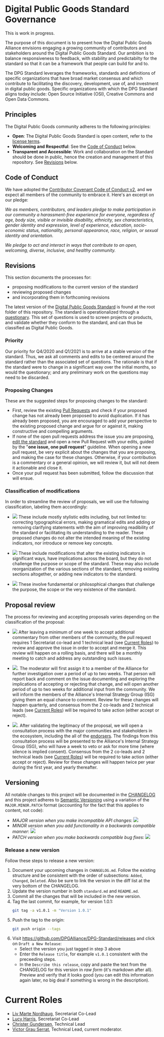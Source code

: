 # Digital Public Goods Standard Governance

This is work in progress. 

The purpose of this document is to present how the Digital Public Goods Alliance envisions engaging a growing community of contributors and stakeholders around the Digital Public Goods Standard. Our ambition is to balance responsiveness to feedback, with stability and predictabilty for the standard so that it can be a framework that people can build for and to.

The DPG Standard leverages the frameworks, standards and definitions of specific organizations that have broad market consensus and which contribute to facilitating the discovery, development, use of, and investment in digital public goods. Specific organizations with which the DPG Standard aligns today include: Open Source Initiative (OSI), Creative Commons and Open Data Commons.

## Principles

The Digital Public Goods community adheres to the following principles:

* **Open**: The Digital Public Goods Standard is open content, refer to the [license terms](README#memo-license).  
* **Welcoming and Respectful**: See the [Code of Conduct](#code-of-conduct) below.
* **Transparent and Accessible**: Work and collaboration on the Standard should be done in public, hence the creation and management of this repository. See [Revisions](#revisions) below.

## Code of Conduct

We have adopted the [Contributor Covenant Code of Conduct v2](CODE_OF_CONDUCT.md), and we expect all members of the
community to embrace it. Here's an excerpt on our pledge:

*We as members, contributors, and leaders pledge to make participation in our community a harassment-free experience for everyone, regardless of age, body size, visible or invisible disability, ethnicity, sex characteristics, gender identity and expression, level of experience, education, socio-economic status, nationality, personal appearance, race, religion, or sexual identity and orientation.*

*We pledge to act and interact in ways that contribute to an open, welcoming, diverse, inclusive, and healthy community.*

## Revisions

This section documents the processes for:
* proposing modifications to the current version of the standard 
* reviewing proposed changes 
* and incorporating them in forthcoming revisions

The latest version of the [Digital Public Goods Standard](standard.md) is found at the root folder of this repository. 
The standard is operationalized through a [questionary](standard-questions.md). This set of questions is used to screen 
projects or products, and validate whether they conform to the standard, and can thus be classified as Digital Public Goods.

### Priority

Our priority for Q4/2020 and Q1/2021 is to arrive at a stable version of the standard. Thus, we ask all comments and edits to be centered around the standard 
rather than the associated set of questions. The rationale is that if the standard were to change in a significant way over the
initial months, so would the questionary; and any preliminary work on the questions may need to be discarded.

### Proposing Changes

These are the suggested steps for proposing changes to the standard:
- First, review the existing [Pull Requests](https://github.com/DPGAlliance/DPG-Standard/pulls) and check if your proposed change
has not already been proposed to avoid duplication. If it has already been proposed, you are encouraged to add your perspective
to the existing proposed change and argue for or against it, making constructive and compelling arguments.
- If none of the open pull requests address the issue you are proposing, 
[edit the standard](https://github.com/DPGAlliance/DPG-Standard/edit/master/standard.md) and open a new Pull Request with your edits, guided by the "**one issue, one pull request**" guideline.
When opening a new pull request, be very explicit about the changes that you are proposing, and making the case for these changes. Otherwise, if your
contribution is a commentary or a general opinion, we will review it, but will not deem it actionable and close it.
- Once your pull request has been submitted, follow the discussion that will ensue.

### Classification of modifications

In order to streamline the review of proposals, we will use the following classification, labeling them accordingly:

* [![](https://img.shields.io/badge/-minor_fix-c5def5)](https://github.com/DPGAlliance/DPG-Standard/pulls?q=is%3Apr+is%3Aopen+label%3A%22minor+fix%22) These 
include mostly stylistic edits including, but not limited to: correcting typographical errors, making gramatical edits and adding or removing clarifying
statements with the aim of improving readibility of the standard or facilitating its understanding to the reader. These proposed changes do not alter the 
intended meaning of the existing indicators, nor introduce or remove key concepts.

* [![](https://img.shields.io/badge/-major_change-FFA500)](https://github.com/DPGAlliance/DPG-Standard/labels/major%20change) These include modifications 
that alter the existing indicators in significant ways, have implications across the board, but they do not challenge the purpose or scope of the standard.
These may also include reorganization of the various sections of the standard, removing existing sections altogether, or adding new indicators to the standard.

* [![](https://img.shields.io/badge/-fundamental-b60205)](https://github.com/DPGAlliance/DPG-Standard/labels/fundamental) These involve
fundamental or philosophical changes that challenge the purpose, the scope or the very existence of the standard.

## Proposal review

The process for reviewing and accepting proposals varies depending on the classification of the proposal:

* [![](https://img.shields.io/badge/-minor_fix-c5def5)](https://github.com/DPGAlliance/DPG-Standard/pulls?q=is%3Apr+is%3Aopen+label%3A%22minor+fix%22) After
leaving a minimum of one week to accept additional commentary from other members of the community, the pull request requires 1 Secretariat co-lead and 1 technical
lead (see [Current Roles](#current-roles)) to review and approve the issue in order to accept and merge it. This review will happen on a rolling basis, and there 
will be a monthly meeting to catch and address any outstanding such issues.

* [![](https://img.shields.io/badge/-major_change-FFA500)](https://github.com/DPGAlliance/DPG-Standard/labels/major%20change). The moderator will first assign it
to a member of the Alliance for further investigation over a period of up to two weeks. That person will report back and comment on the issue documenting and exploring
the implications of accepting or rejecting that change, and will open another period of up to two weeks for additional input from the community. We will inform
the members of the Alliance's Internal Strategy Group (ISG) giving them an equal chance to comment. Review for these changes will happen quarterly, and consensus from the 2 co-leads and 2 technical leads 
(see [Current Roles](#current-roles)) will be required to take action (either accept or reject).

* [![](https://img.shields.io/badge/-fundamental-b60205)](https://github.com/DPGAlliance/DPG-Standard/labels/fundamental). After validating the legitimacy of the 
proposal, we will open a consultation process with the major communities and stakeholders in the ecosystem, including the all of the [endorsers](endorsement.md).
The findings from this consultation process will be presented to the Alliance's Internal Strategy Group (ISG), who will have a week to veto or ask for more time
(where silence is implied consent). Consensus from the 2 co-leads and 2 technical leads (see [Current Roles](#current-roles)) will be required to take action 
(either accept or reject). Review for these changes will happen twice per year during the first year, and yearly thereafter.

## Versioning

All notable changes to this project will be documented in the [CHANGELOG](CHANGELOG.md) 
and this project adheres to [Semantic Versioning](https://semver.org/spec/v2.0.0.html) using a variation of the `MAJOR.MINOR.PATCH` format (accounting for the fact that this applies to content, not code):

* *MAJOR version when you make incompatible API changes*: [![](https://img.shields.io/badge/-fundamental-b60205)](https://github.com/DPGAlliance/DPG-Standard/labels/fundamental)
* *MINOR version when you add functionality in a backwards compatible manner*: [![](https://img.shields.io/badge/-major_change-FFA500)](https://github.com/DPGAlliance/DPG-Standard/labels/major%20change)
* *PATCH version when you make backwards compatible bug fixes*: [![](https://img.shields.io/badge/-minor_fix-c5def5)](https://github.com/DPGAlliance/DPG-Standard/pulls?q=is%3Apr+is%3Aopen+label%3A%22minor+fix%22)

### Release a new version

Follow these steps to release a new version:

1. Document your upcoming changes in `CHANGELOG.md`. Follow the existing structure and be consistent with the order of subsections: `Added`, `Changed`, `Deleted`. Also be sure to link the version in the diff list at the very bottom of the CHANGELOG.
2. Update the version number in both `standard.md` and `README.md`.
3. Commit all the changes that will be included in the new version.
4. Tag the last commit, for example, for version 1.0.1:
    ```bash
    git tag -a v1.0.1 -m "Version 1.0.1"
    ```
5. Push the tag to the origin:
    ```bash
    git push origin --tags
    ```
6. Visit https://github.com/DPGAlliance/DPG-Standard/releases and click on `Draft a New Release`:
    - Select the version you just tagged in step 3 above
    - Enter the `Release title`, for example `v1.0.1` consistent with the preceeding steps.
    - In the `Describe this release`, copy and paste the text from the CHANGELOG for this version in *raw form* (it's markdown after all). Preview and verify that it looks good (you can edit this information again later, no big deal if something is wrong in the description).

# Current Roles

* [Liv Marte Nordhaug](https://github.com/livmarte), Secretariat Co-Lead
* [Lucy Harris](https://github.com/lucyeoh), Secretariat Co-Lead
* [Christer Gundersen](https://github.com/christer-io), Technical Lead
* [Victor Grau Serrat](https://github.com/lacabra), Technical Lead, current moderator.
